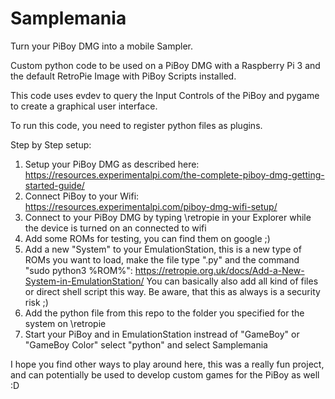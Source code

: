 # Samplemania
Turn your PiBoy DMG into a mobile Sampler.

Custom python code to be used on a PiBoy DMG with a Raspberry Pi 3 and the default RetroPie Image with PiBoy Scripts installed.

This code uses evdev to query the Input Controls of the PiBoy and pygame to create a graphical user interface.

To run this code, you need to register python files as plugins.

Step by Step setup:
1. Setup your PiBoy DMG as described here: https://resources.experimentalpi.com/the-complete-piboy-dmg-getting-started-guide/
2. Connect PiBoy to your Wifi: https://resources.experimentalpi.com/piboy-dmg-wifi-setup/
3. Connect to your PiBoy DMG by typing \\retropie in your Explorer while the device is turned on an connected to wifi
4. Add some ROMs for testing, you can find them on google ;)
5. Add a new "System" to your EmulationStation, this is a new type of ROMs you want to load, make the file type ".py" and the command "sudo python3 %ROM%": https://retropie.org.uk/docs/Add-a-New-System-in-EmulationStation/
You can basically also add all kind of files or direct shell script this way. Be aware, that this as always is a security risk ;)
6. Add the python file from this repo to the folder you specified for the system on \\retropie
7. Start your PiBoy and in EmulationStation instread of "GameBoy" or "GameBoy Color" select "python" and select Samplemania

I hope you find other ways to play around here, this was a really fun project, and can potentially be used to develop custom games for the PiBoy as well :D